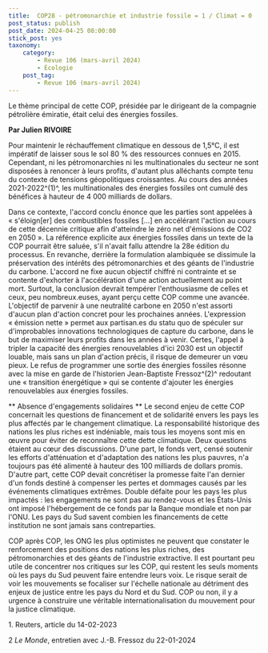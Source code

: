 ```yaml
---
title:  COP28 - pétromonarchie et industrie fossile = 1 / Climat = 0 
post_status: publish
post_date: 2024-04-25 08:00:00
stick_post: yes
taxonomy:
    category:
        - Revue 106 (mars-avril 2024)
        - Écologie
    post_tag:
        - Revue 106 (mars-avril 2024)
---
```




 Le thème principal de cette COP, présidée par le dirigeant de la compagnie pétrolière émiratie, était celui des énergies fossiles. 

  **Par Julien RIVOIRE** 

 Pour maintenir le réchauffement climatique en dessous de 1,5°C, il est impératif de laisser sous le sol 80 % des ressources connues en 2015. Cependant, ni les pétromonarchies ni les multinationales du secteur ne sont disposées à renoncer à leurs profits, d'autant plus alléchants compte tenu du contexte de tensions géopolitiques croissantes. Au cours des années 2021-2022^(1)^, les multinationales des énergies fossiles ont cumulé des bénéfices à hauteur de 4 000 milliards de dollars. 

 Dans ce contexte, l'accord conclu énonce que les parties sont appelées à « s'éloign\[er\] des combustibles fossiles \[...\] en accélérant l'action au cours de cette décennie critique afin d'atteindre le zéro net d'émissions de CO2 en 2050 ». La référence explicite aux énergies fossiles dans un texte de la COP pourrait être saluée, s'il n'avait fallu attendre la 28e édition du processus. En revanche, derrière la formulation alambiquée se dissimule la préservation des intérêts des pétromonarchies et des géants de l'industrie du carbone. L'accord ne fixe aucun objectif chiffré ni contrainte et se contente d'exhorter à l'accélération d'une action actuellement au point mort. Surtout, la conclusion devrait tempérer l'enthousiasme de celles et ceux, peu nombreux.euses, ayant perçu cette COP comme une avancée. L'objectif de parvenir à une neutralité carbone en 2050 n'est assorti d'aucun plan d'action concret pour les prochaines années. L'expression « émission nette » permet aux partisan.es du statu quo de spéculer sur d'improbables innovations technologiques de capture du carbone, dans le but de maximiser leurs profits dans les années à venir. Certes, l'appel à tripler la capacité des énergies renouvelables d'ici 2030 est un objectif louable, mais sans un plan d'action précis, il risque de demeurer un vœu pieux. Le refus de programmer une sortie des énergies fossiles résonne avec la mise en garde de l'historien Jean-Baptiste Fressoz^(2)^ redoutant une « transition énergétique » qui se contente d'ajouter les énergies renouvelables aux énergies fossiles. 

** Absence d'engagements solidaires 
**
 Le second enjeu de cette COP concernait les questions de financement et de solidarité envers les pays les plus affectés par le changement climatique. La responsabilité historique des nations les plus riches est indéniable, mais tous les moyens sont mis en œuvre pour éviter de reconnaître cette dette climatique. Deux questions étaient au cœur des discussions. D'une part, le fonds vert, censé soutenir les efforts d'atténuation et d'adaptation des nations les plus pauvres, n'a toujours pas été alimenté à hauteur des 100 milliards de dollars promis. D'autre part, cette COP devait concrétiser la promesse faite l'an dernier d'un fonds destiné à compenser les pertes et dommages causés par les événements climatiques extrêmes. Double défaite pour les pays les plus impactés : les engagements ne sont pas au rendez-vous et les États-Unis ont imposé l'hébergement de ce fonds par la Banque mondiale et non par l'ONU. Les pays du Sud savent combien les financements de cette institution ne sont jamais sans contreparties. 

 COP après COP, les ONG les plus optimistes ne peuvent que constater le renforcement des positions des nations les plus riches, des pétromonarchies et des géants de l'industrie extractive. Il est pourtant peu utile de concentrer nos critiques sur les COP, qui restent les seuls moments où les pays du Sud peuvent faire entendre leurs voix. Le risque serait de voir les mouvements se focaliser sur l'échelle nationale au détriment des enjeux de justice entre les pays du Nord et du Sud. COP ou non, il y a urgence à construire une véritable internationalisation du mouvement pour la justice climatique.  

 1\. Reuters, article du 14-02-2023 

 2 *Le Monde*, entretien avec J.-B. Fressoz du 22-01-2024 
